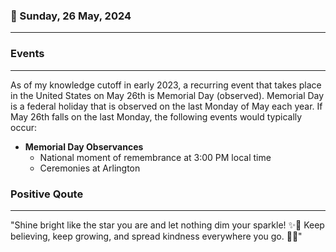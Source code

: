 ### 📅 Sunday, 26 May, 2024
------
### Events
------
As of my knowledge cutoff in early 2023, a recurring event that takes place in the United States on May 26th is Memorial Day (observed). Memorial Day is a federal holiday that is observed on the last Monday of May each year. If May 26th falls on the last Monday, the following events would typically occur:

- **Memorial Day Observances**
  - National moment of remembrance at 3:00 PM local time
  - Ceremonies at Arlington
### Positive Qoute
------
"Shine bright like the star you are and let nothing dim your sparkle! ✨🌟 Keep believing, keep growing, and spread kindness everywhere you go. 💖🌱"
